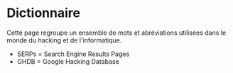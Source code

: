 # Dictionnaire

Cette page regroupe un ensemble de mots et abréviations utilisées dans le monde du hacking et de l'informatique.  

* SERPs = Search Engine Results Pages
* GHDB = Google Hacking Database